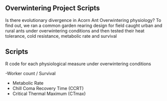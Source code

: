 ## Overwintering Project Scripts
Is there evolutionary divergence in Acorn Ant Overwintering physiology?
To find out, we ran a common garden rearing design for field caught urban and rural ants under overwintering conditions and then tested their heat tolerance, cold resistance, metabolic rate and survival

## Scripts
R code for each physiological measure under overwintering conditions

-Worker count / Survival
- Metabolic Rate
- Chill Coma Recovery Time (CCRT)
- Critical Thermal Maximum (CTmax)

